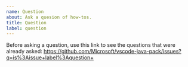 ```yaml
---
name: Question
about: Ask a quesion of how-tos.
title: Question
label: question
---
```


Before asking a question, use this link to see the questions that were already asked: https://github.com/Microsoft/vscode-java-pack/issues?q=is%3Aissue+label%3Aquestion+
